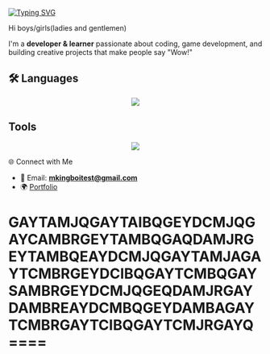 <a href="https://git.io/typing-svg"><img src="https://readme-typing-svg.herokuapp.com?font=Inter&weight=600&size=30&duration=1000&pause=2000&color=F70000&background=89FF91&center=true&vCenter=true&width=500&height=80&lines=My+name+is+Muhammadjon;I+really+love+tech" alt="Typing SVG" /></a>

Hi boys/girls(ladies and gentlemen)

I'm a **developer & learner** passionate about coding, game development, and building creative projects that make people say "Wow!"

## 🛠 Languages
<p align="center">
  <a>
    <img src="https://skillicons.dev/icons?i=html,js,css,cs,py,react" />
  </a>
</p>

## Tools
<p align="center">
  <a>
    <img src="https://skillicons.dev/icons?i=vscode,linux,windows,androidstudio,kali,godot,unity,figma" />
  </a>
</p
---


## 🌐 Connect with Me
- 📧 Email: **mkingboitest@gmail.com**
- 🌍 [Portfolio](https://github.com/odamboy)

<h1>
  GAYTAMJQGAYTAIBQGEYDCMJQGAYCAMBRGEYTAMBQGAQDAMJRGEYTAMBQEAYDCMJQGAYTAMJAGAYTCMBRGEYDCIBQGAYTCMBQGAYSAMBRGEYDCMJQGEQDAMJRGAYDAMBREAYDCMBQGEYDAMBAGAYTCMBRGAYTCIBQGAYTCMJRGAYQ====
</h1>
